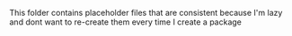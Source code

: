 This folder contains placeholder files that are consistent because I'm lazy and dont want to re-create them every time I create a package